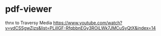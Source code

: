 # pdf-viewer
thnx to Traversy Media
https://www.youtube.com/watch?v=ydCSSgwZjzs&list=PLillGF-RfqbbnEGy3ROiLWk7JMCuSyQtX&index=14
